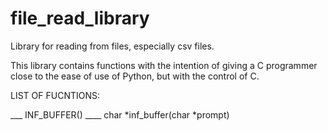 # file_read_library
Library for reading from files, especially csv files.

This library contains functions with the intention of giving a C programmer close to the ease of use of Python, but with the control of C.


LIST OF FUCNTIONS:

___ INF_BUFFER() ____
char *inf_buffer(char *prompt)


